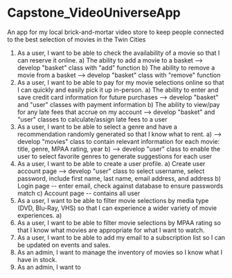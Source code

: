 # Capstone_VideoUniverseApp
An app for my local brick-and-mortar video store to keep people connected to the best selection of movies in the Twin Cities

1. As a user, I want to be able to check the availability of a movie so that I can reserve it online.
	a) The ability to add a movie to a basket --> develop "basket" class with "add" function
 	b) The ability to remove a movie from a basket --> develop "basket" class with "remove" function
2. As a user, I want to be able to pay for my movie selections online so that I can quickly and easily pick it up in-person.
	a) The ability to enter and save credit card information for future purchases --> develop "basket" and "user" classes with payment information
 	b) The ability to view/pay for any late fees that accrue on my account --> develop "basket" and "user" classes to calculate/assign late fees to a user
3. As a user, I want to be able to select a genre and have a recommendation randomly generated so that I know what to rent.
	a) --> develop "movies" class to contain relevant information for each movie: title, genre, MPAA rating, year
	b) --> develop "user" class to enable the user to select favorite genres to generate suggestions for each user
4. As a user, I want to be able to create a user profile.
	a) Create user account page --> develop "user" class to select username, select password, include first name, last name, email address, and address
	b) Login page -- enter email, check against database to ensure passwords match
	c) Account page -- contains all user
5. As a user, I want to be able to filter movie selections by media type (DVD, Blu-Ray, VHS) so that I can experience a wider variety of movie experiences.
	a)
6. As a user, I want to be able to filter movie selections by MPAA rating so that I know what movies are appropriate for what I want to watch.
7. As a user, I want to be able to add my email to a subscription list so I can be updated on events and sales.
8. As an admin, I want to manage the inventory of movies so I know what I have in stock.
9. As an admin, I want to 
